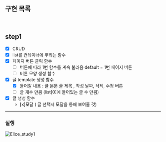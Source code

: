 <h2>구현 목록</h2>

<br>

## step1

- [x] CRUD
- [x] list를 컨테이너에 뿌리는 함수
- [x] 페이지 버튼 클릭 함수
  - [ ] 버튼에 따라 1번 함수를 계속 불러옴 default = 1번 페이지 버튼
  - [ ] 버튼 모양 생성 함수
- [x] 글 template 생성 함수
  - [x] 들어갈 내용 : 글 본문 글 제목 , 작성 날짜, 삭제, 수정 버튼
  - [ ] 글 개수 만큼 (list[0]에 들어있는 글 수 만큼)
- [x] 글 생성 함수
  - [x]모달 ( 글 선택시 모달을 통해 보여줄 것)

---

### 실행

![Elice_study1](https://user-images.githubusercontent.com/48541850/138581601-50b5d186-3015-4012-abf4-f86607225eab.gif)
